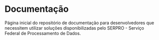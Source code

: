 # Documentação
Página inicial do repositório de documentação para desenvolvedores que necessitem utilizar soluções disponibilizadas pelo SERPRO - Serviço Federal de Processamento de Dados.


